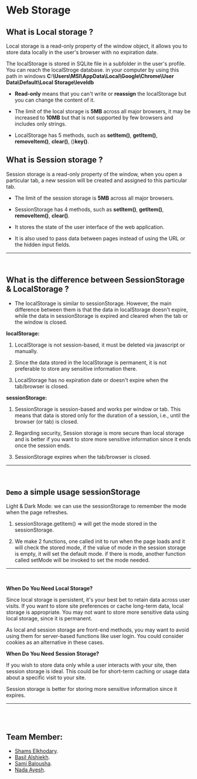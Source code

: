 <div>
    <h1> Web Storage</h1>
</div>

## **What is Local storage ?**

Local storage is a read-only property of the window object, it allows you to store data locally in the user's browser with
no expiration date.

The localStorage is stored in SQLite file in a subfolder in the user's profile. You can reach the localStroge database.
in your computer by using this path in windows **C:\Users\MSI\AppData\Local\Google\Chrome\User Data\Default\Local Storage\leveldb**

- **Read-only** means that you can't write or **reassign** the localStorage but you can change the content of it.

- The limit of the local storage is **5MB** across all major browsers, it may be increased to **10MB** but that is not supported 
  by few browsers and includes only strings.

- LocalStorage has 5 methods, such as **setItem()**,  **getItem()**,  **removeItem()**,  **clear()**, ()**key()**.

## **What is Session storage ?**

Session storage is a read-only property of the window, when you open a particular tab, a new session will be created and assigned to
this particular tab.

- The limit of the session storage is **5MB** across all major browsers.

- SessionStorage has 4 methods, such as **setItem()**,  **getItem()**,  **removeItem()**,  **clear()**.

- It stores the state of the user interface of the web application.

- It is also used to pass data between pages instead of using the URL or the hidden input fields.

---
<br>

## **What is the difference between SessionStorage & LocalStorage ?**

- The localStorage is similar to sessionStorage. However, the main difference between them is that the data in localStorage doesn't expire, while the data in sessionStorage is expired and cleared when the tab or the window is closed.

**localStorage:**

1. LocalStorage is not session-based, it must be deleted via javascript or manually.

2. Since the data stored in the localStorage is permanent, it is not preferable to store any sensitive information there.

3. LocalStorage has no expiration date or doesn't expire when the tab/browser is closed.

**sessionStorage:**

1. SessionStorage is session-based and works per window or tab. This means that data is stored only for the duration of a session, i.e., until the browser (or tab) is closed.

2. Regarding security, Session storage is more secure than local storage and is better if you want to store more sensitive information since it ends once the session ends.

3. SessionStorage expires when the tab/browser is closed.

---
<br>

## **```Demo``` a simple usage sessionStorage**

Light & Dark Mode: we can use the sessionStorage to remember the mode when the page refreshes.

1. sessionStorage.getItem() => will get the mode stored in the sessionStorage.

2. We make 2 functions, one called init to run when the page loads and it will check the stored mode, if the value of mode in the session storage is empty, it will set the default mode. if there is mode, another function called setMode will be invoked to set the mode needed.

---
<br>

**When Do You Need Local Storage?**

Since local storage is persistent, it's your best bet to retain data across user visits. If you want to store site preferences or cache long-term data, local storage is appropriate. You may not want to store more sensitive data using local storage, since it is permanent.

As local and session storage are front-end methods, you may want to avoid using them for server-based functions like user login. You could consider cookies as an alternative in these cases.

**When Do You Need Session Storage?**

If you wish to store data only while a user interacts with your site, then session storage is ideal. This could be for short-term caching or usage data about a specific visit to your site.

Session storage is better for storing more sensitive information since it expires.

---
<br>
<br>

## **Team Member:**

- [Shams Elkhodary](https://github.com/shamskhodary).
- [Basil Alshiekh](https://github.com/Bas-Shiekh).
- [Sami Balousha](https://github.com/sam96B).
- [Nada Ayesh](https://github.com/nadasuhailAyesh12).
